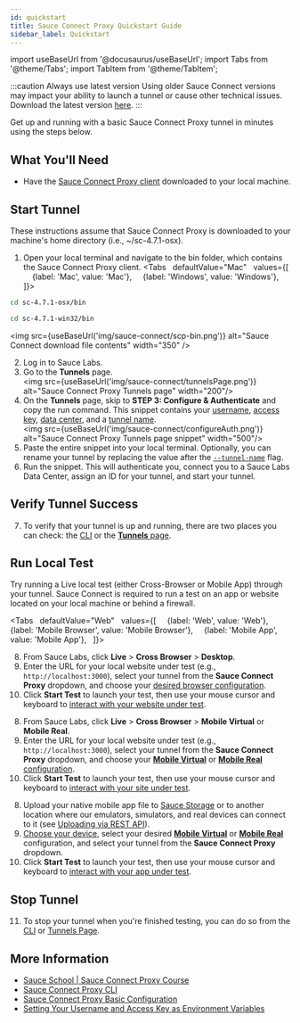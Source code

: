 ```yaml
---
id: quickstart
title: Sauce Connect Proxy Quickstart Guide
sidebar_label: Quickstart
---
```


import useBaseUrl from '@docusaurus/useBaseUrl';
import Tabs from '@theme/Tabs';
import TabItem from '@theme/TabItem';

:::caution Always use latest version
Using older Sauce Connect versions may impact your ability to launch a tunnel or cause other technical issues. Download the latest version [here](/secure-connections/sauce-connect/installation/).
:::

Get up and running with a basic Sauce Connect Proxy tunnel in minutes using the steps below.


## What You'll Need

* Have the [Sauce Connect Proxy client](/secure-connections/sauce-connect/installation) downloaded to your local machine.


## Start Tunnel

These instructions assume that Sauce Connect Proxy is downloaded to your machine's home directory (i.e., ~/sc-4.7.1-osx).

1. Open your local terminal and navigate to the bin folder, which contains the Sauce Connect Proxy client.
  <Tabs
    defaultValue="Mac"
    values={[
      {label: 'Mac', value: 'Mac'},
      {label: 'Windows', value: 'Windows'},
    ]}>

  <TabItem value="Mac">

  ```bash
  cd sc-4.7.1-osx/bin
  ```

  </TabItem>
  <TabItem value="Windows">

  ```bash
  cd sc-4.7.1-win32/bin
  ```
  </TabItem>
  </Tabs>

  <img src={useBaseUrl('img/sauce-connect/scp-bin.png')} alt="Sauce Connect download file contents" width="350" />

2. Log in to Sauce Labs.
3. Go to the **Tunnels** page.<br/><img src={useBaseUrl('img/sauce-connect/tunnelsPage.png')} alt="Sauce Connect Proxy Tunnels page" width="200"/>
4. On the **Tunnels** page, skip to **STEP 3: Configure & Authenticate** and copy the run command. This snippet contains your [username](/dev/cli/sauce-connect-proxy/#--user), [access key](/dev/cli/sauce-connect-proxy/#--api-key), [data center](/dev/cli/sauce-connect-proxy/#--region), and a [tunnel name](/dev/cli/sauce-connect-proxy/#--tunnel-name).<br/><img src={useBaseUrl('img/sauce-connect/configureAuth.png')} alt="Sauce Connect Proxy Tunnels page snippet" width="500"/>
5. Paste the entire snippet into your local terminal. Optionally, you can rename your tunnel by replacing the value after the [`--tunnel-name`](/dev/cli/sauce-connect-proxy/#--tunnel-name) flag.
6. Run the snippet. This will authenticate you, connect you to a Sauce Labs Data Center, assign an ID for your tunnel, and start your tunnel.

## Verify Tunnel Success

7. To verify that your tunnel is up and running, there are two places you can check: the [CLI](/secure-connections/sauce-connect/proxy-tunnels/#command-line-interface) or the [**Tunnels** page](/secure-connections/sauce-connect/proxy-tunnels/#tunnels-page).


## Run Local Test

Try running a Live local test (either Cross-Browser or Mobile App) through your tunnel. Sauce Connect is required to run a test on an app or website located on your local machine or behind a firewall.

<Tabs
    defaultValue="Web"
    values={[
      {label: 'Web', value: 'Web'},
      {label: 'Mobile Browser', value: 'Mobile Browser'},
      {label: 'Mobile App', value: 'Mobile App'},
    ]}>

<TabItem value="Web">

8. From Sauce Labs, click **Live** > **Cross Browser** > **Desktop**.
9. Enter the URL for your local website under test (e.g., `http://localhost:3000`), select your tunnel from the **Sauce Connect Proxy** dropdown, and choose your [desired browser configuration](/web-apps/live-testing/live-cross-browser-testing/#testing-on-a-desktop-browser).
10. Click **Start Test** to launch your test, then use your mouse cursor and keyboard to [interact with your website under test](/web-apps/live-testing/live-cross-browser-testing/#live-desktop-test-interface).

</TabItem>
<TabItem value="Mobile Browser">

8. From Sauce Labs, click **Live** > **Cross Browser** > **Mobile Virtual** or **Mobile Real**.
9. Enter the URL for your local website under test (e.g., `http://localhost:3000`), select your tunnel from the **Sauce Connect Proxy** dropdown, and choose your [**Mobile Virtual**](/web-apps/live-testing/live-cross-browser-testing/#virtual-device) or [**Mobile Real** configuration](/web-apps/live-testing/live-cross-browser-testing/#real-device).
10. Click **Start Test** to launch your test, then use your mouse cursor and keyboard to [interact with your site under test](/web-apps/live-testing/live-cross-browser-testing/#testing-on-a-mobile-browser).

</TabItem>
<TabItem value="Mobile App">

8. Upload your native mobile app file to [Sauce Storage](/mobile-apps/live-testing/live-mobile-app-testing/#uploading-an-app) or to another location where our emulators, simulators, and real devices can connect to it (see [Uploading via REST API](/mobile-apps/app-storage/#uploading-apps-via-rest-api)).
9. [Choose your device](/mobile-apps/live-testing/live-mobile-app-testing/#selecting-a-device), select your desired [**Mobile Virtual**](/mobile-apps/live-testing/live-mobile-app-testing/#virtual-devices) or [**Mobile Real**](/mobile-apps/live-testing/live-mobile-app-testing/#real-devices) configuration, and select your tunnel from the **Sauce Connect Proxy** dropdown.
10. Click **Start Test** to launch your test, then use your mouse cursor and keyboard to [interact with your app under test](/mobile-apps/live-testing/live-mobile-app-testing/#live-test-interface).

</TabItem>
</Tabs>

## Stop Tunnel

11. To stop your tunnel when you're finished testing, you can do so from the [CLI](/secure-connections/sauce-connect/proxy-tunnels/#to-stop-a-single-tunnel-ctrlc) or [Tunnels Page](/secure-connections/sauce-connect/proxy-tunnels/#from-the-tunnels-page).


## More Information

* [Sauce School | Sauce Connect Proxy Course](https://training.saucelabs.com/sauceconnect/)
* [Sauce Connect Proxy CLI](/dev/cli/sauce-connect-proxy/)
* [Sauce Connect Proxy Basic Configuration](/secure-connections/sauce-connect/setup-configuration/basic-setup/)
* [Setting Your Username and Access Key as Environment Variables](/secure-connections/sauce-connect/setup-configuration/environment-variables/)
